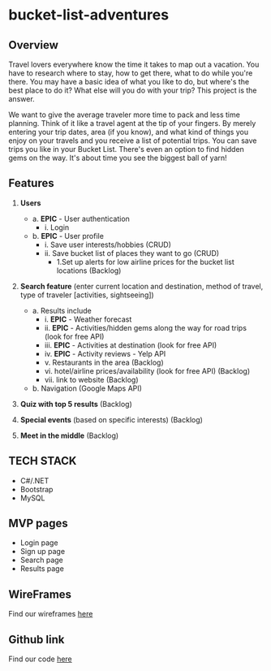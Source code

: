 # bucket-list-adventures

## Overview
Travel lovers everywhere know the time it takes to map out a vacation. You have to research where to stay, how to get there, what to do while you're there. You may have a basic idea of what you like to do, but where's the best place to do it? What else will you do with your trip? This project is the answer. 

We want to give the average traveler more time to pack and less time planning. Think of it like a travel agent at the tip of your fingers. By merely entering your trip dates, area (if you know), and what kind of things you enjoy on your travels and you receive a list of potential trips. You can save trips you like in your Bucket List. There's even an option to find hidden gems on the way. It's about time you see the biggest ball of yarn! 

## Features
1. **Users**
   - a. **EPIC** - User authentication
     - i. Login
   - b. **EPIC** - User profile
     - i. Save user interests/hobbies (CRUD)
     - ii. Save bucket list of places they want to go (CRUD)
       - 1.Set up alerts for low airline prices for the bucket list locations (Backlog)
2. **Search feature** (enter current location and destination, method of travel, type of traveler [activities, sightseeing])
   - a. Results include
     - i. **EPIC** - Weather forecast
     - ii. **EPIC** - Activities/hidden gems along the way for road trips (look for free API)
     - iii. **EPIC** - Activities at destination (look for free API)
     - iv. **EPIC** - Activity reviews - Yelp API
     - v. Restaurants in the area (Backlog)
     - vi. hotel/airline prices/availability (look for free API) (Backlog)
     - vii. link to website (Backlog)
   - b. Navigation (Google Maps API)
 
3. **Quiz with top 5 results** (Backlog)
4. **Special events** (based on specific interests) (Backlog)
5. **Meet in the middle** (Backlog)
 
 
## TECH STACK
* C#/.NET
* Bootstrap
* MySQL
 
 
## MVP pages
* Login page
* Sign up page
* Search page
* Results page

## WireFrames
Find our wireframes [here](https://app.moqups.com/hhxnx1hCv8zFVtI76gFmx8367AUNC3cR/view/page/a74ac15ce)

## Github link
Find our code [here](https://github.com/soniya1987/liftofproject)
